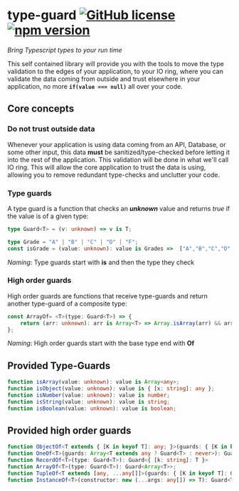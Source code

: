 # type-guard [![GitHub license](https://img.shields.io/npm/l/@gabrielurbina/type-guard?color=%232a7e7d&style=flat-square)](https://github.com/gabrielurbina/type-guard/blob/master/LICENSE) [![npm version](https://img.shields.io/npm/v/@gabrielurbina/type-guard?color=%232a7e7d&style=flat-square)](https://www.npmjs.com/package/@gabrielurbina/type-guard) 

_Bring Typescript types to your run time_

This self contained library will provide you with the tools to move the type validation to the edges of your application, to your IO ring, where you can validate the data coming from outside and trust elsewhere in your application, no more **`if(value === null)`** all over your code.

## Core concepts
### Do not trust outside data
Whenever your application is using data coming from an API, Database, or some other input, this data **must** be sanitized/type-checked before letting it into the rest of the application. This validation will be done in what we'll call IO ring.
This will allow the core application to trust the data is using, allowing you to remove redundant type-checks and unclutter your code.
### Type guards
A type guard is a function that checks an ***unknown*** value and returns *true* if the value is of a given type:
```typescript
type Guard<T> = (v: unknown) => v is T;
```
```typescript
type Grade = "A" | "B" | "C" | "D" | "F"; 
const isGrade = (value: unknown): value is Grades =>  ["A","B","C","D","F"].includes(value)
```
*Naming*: Type guards start with **is** and then the type they check 

### High order guards
High order guards are functions that receive type-guards and return another type-guard of a composite type:
```typescript
const ArrayOf= <T>(type: Guard<T>) => {
	return (arr: unknown): arr is Array<T> => Array.isArray(arr) && arr.every((v) => type(v));
};
```
*Naming*: High order guards start with the base type end with **Of**

## Provided Type-Guards

```typescript
function isArray(value: unknown): value is Array<any>;
function isObject(value: unknown): value is { [x: string]: any };
function isNumber(value: unknown): value is number;
function isString(value: unknown): value is string;
function isBoolean(value: unknown): value is boolean;
```
## Provided high order guards 

```typescript
function ObjectOf<T extends { [K in keyof T]: any; }>(guards: { [K in keyof T]: Guard<T[K]>; }): Guard<T>;
function OneOf<T>(guards: Array<T extends any ? Guard<T> : never>): Guard<T>;
function RecordOf<T>(type: Guard<T>): Guard<{ [k: string]: T }>
function ArrayOf<T>(type: Guard<T>): Guard<Array<T>>;
function TupleOf<T extends [any, ...any[]]>(guards: { [K in keyof T]: Guard<T[K]>; }): Guard<T>;
function InstanceOf<T>(constructor: new (...args: any[]) => T): Guard<T>;
```
